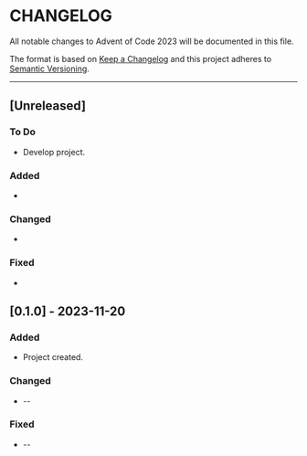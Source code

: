 # CHANGELOG

All notable changes to Advent of Code 2023 will be documented in this file.

The format is based on [Keep a Changelog](https://keepachangelog.com/en/1.0.0/) and this project adheres to [Semantic Versioning](https://semver.org/spec/v2.0.0.html).

---

## [Unreleased]

### To Do

* Develop project.

### Added

*

### Changed

*

### Fixed

*

## [**0.1.0**] - 2023-11-20

### Added

* Project created.

### Changed

* --

### Fixed

* --
